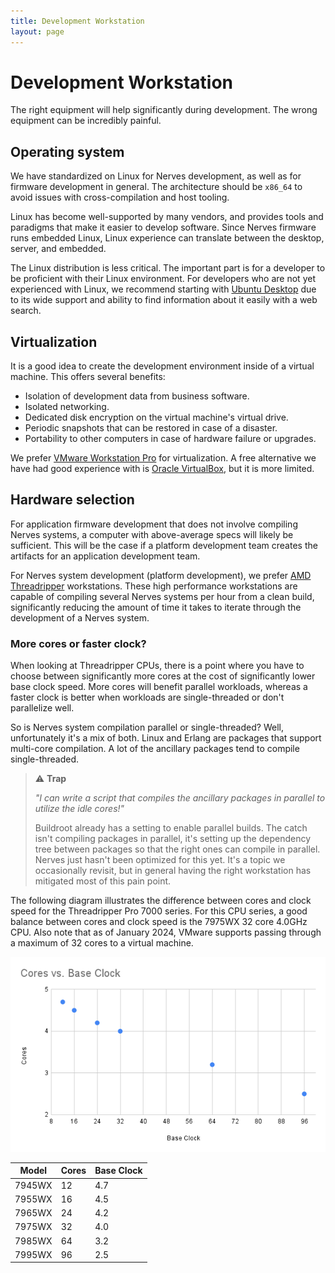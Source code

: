 ```yaml
---
title: Development Workstation
layout: page
---
```


# Development Workstation

The right equipment will help significantly during development. The wrong
equipment can be incredibly painful.

## Operating system

We have standardized on Linux for Nerves development, as well as for firmware
development in general. The architecture should be `x86_64` to avoid issues
with cross-compilation and host tooling.

Linux has become well-supported by many vendors, and provides tools and
paradigms that make it easier to develop software. Since Nerves firmware runs
embedded Linux, Linux experience can translate between the desktop, server,
and embedded.

The Linux distribution is less critical. The important part is for a developer
to be proficient with their Linux environment. For developers who are not yet
experienced with Linux, we recommend starting with [Ubuntu Desktop](https://ubuntu.com/download/desktop)
due to its wide support and ability to find information about it easily with a
web search.

## Virtualization

It is a good idea to create the development environment inside of a virtual
machine. This offers several benefits:

- Isolation of development data from business software.
- Isolated networking.
- Dedicated disk encryption on the virtual machine's virtual drive.
- Periodic snapshots that can be restored in case of a disaster.
- Portability to other computers in case of hardware failure or upgrades.

We prefer [VMware Workstation Pro](https://www.vmware.com/products/workstation-pro.html) for virtualization. A free alternative
we have had good experience with is [Oracle VirtualBox](https://www.virtualbox.org/),
but it is more limited.

## Hardware selection

For application firmware development that does not involve compiling Nerves
systems, a computer with above-average specs will likely be sufficient. This
will be the case if a platform development team creates the artifacts for an
application development team.

For Nerves system development (platform development), we prefer [AMD Threadripper](https://www.amd.com/en/processors/ryzen-threadripper-pro)
workstations. These high performance workstations are capable of compiling
several Nerves systems per hour from a clean build, significantly reducing the
amount of time it takes to iterate through the development of a Nerves system.

### More cores or faster clock?

When looking at Threadripper CPUs, there is a point where you have to choose
between significantly more cores at the cost of significantly lower base clock
speed. More cores will benefit parallel workloads, whereas a faster clock is
better when workloads are single-threaded or don't parallelize well.

So is Nerves system compilation parallel or single-threaded? Well, unfortunately
it's a mix of both. Linux and Erlang are packages that support multi-core
compilation. A lot of the ancillary packages tend to compile single-threaded.

> ⚠️ **Trap**
> 
> *"I can write a script that compiles the ancillary packages in parallel to
> utilize the idle cores!"*
> 
> Buildroot already has a setting to enable parallel builds. The catch isn't
> compiling packages in parallel, it's setting up the dependency tree between
> packages so that the right ones can compile in parallel. Nerves just hasn't
> been optimized for this yet. It's a topic we occasionally revisit, but in
> general having the right workstation has mitigated most of this pain point.

The following diagram illustrates the difference between cores and clock speed
for the Threadripper Pro 7000 series. For this CPU series, a good balance
between cores and clock speed is the 7975WX 32 core 4.0GHz CPU. Also note that
as of January 2024, VMware supports passing through a maximum of 32 cores to a
virtual machine.

![](development_workstation/cores_vs_base_clock.png)

| Model | Cores | Base Clock |
| ----- | ----- | ---------- |
| 7945WX | 12 | 4.7 |
| 7955WX | 16 | 4.5 |
| 7965WX | 24 | 4.2 |
| 7975WX | 32 | 4.0 |
| 7985WX | 64 | 3.2 |
| 7995WX | 96 | 2.5 |
